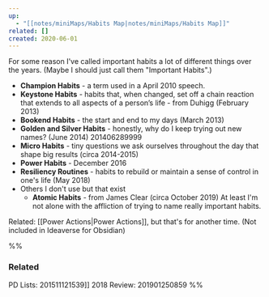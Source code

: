 ```yaml
---
up:
  - "[[notes/miniMaps/Habits Map|notes/miniMaps/Habits Map]]"
related: []
created: 2020-06-01
---
```

For some reason I've called important habits a lot of different things over the years. (Maybe I should just call them "Important Habits".)

- **Champion Habits** - a term used in a April 2010 speech.
- **Keystone Habits** - habits that, when changed, set off a chain reaction that extends to all aspects of a person’s life - from Duhigg (February 2013)
- **Bookend Habits** - the start and end to my days (March 2013)
- **Golden and Silver Habits** - honestly, why do I keep trying out new names? (June 2014) 201406289999
- **Micro Habits** - tiny questions we ask ourselves throughout the day that shape big results (circa 2014-2015)
- **Power Habits** - December 2016
- **Resiliency Routines** - habits to rebuild or maintain a sense of control in one's life (May 2018)
- Others I don't use but that exist
	- **Atomic Habits** - from James Clear (circa October 2019) At least I'm not alone with the affliction of trying to name really important habits.

Related: [[Power Actions|Power Actions]], but that's for another time. (Not included in Ideaverse for Obsidian)

%%
### Related
PD Lists: 201511121539]] 
2018 Review: 201901250859
%%